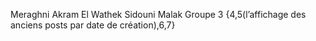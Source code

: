 Meraghni Akram El Wathek
Sidouni Malak
Groupe 3
{4,5(l’affichage des anciens posts par date de création),6,7}
